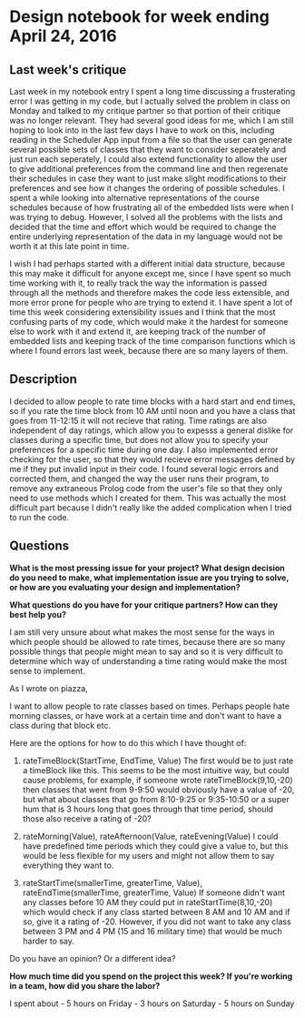 # Design notebook for week ending April 24, 2016

## Last week's critique

Last week in my notebook entry I spent a long time discussing a frusterating error I was getting in my code, but I actually solved the problem in class on Monday and talked to my critique partner so that portion of their critique was no longer relevant. They had several good ideas for me, which I am still hoping to look into in the last few days I have to work on this, including reading in the Scheduler App input from a file so that the user can generate several possible sets of classes that they want to consider seperately and just run each seperately, I could also extend functionality to allow the user to give additional preferences from the command line and then regerenate their schedules in case they want to just make slight modifications to their preferences and see how it changes the ordering of possible schedules. I spent a while looking into alternative representations of the course schedules because of how frustrating all of the embedded lists were when I was trying to debug. However, I solved all the problems with the lists and decided that the time and effort which would be required to change the entire underlying representation of the data in my language would not be worth it at this late point in time. 

I wish I had perhaps started with a different initial data structure, because this may make it difficult for anyone except me, since I have spent so much time working with it, to really track the way the information is passed through all the methods and therefore makes the code less extensible, and more error prone for people who are trying to extend it. I have spent a lot of time this week considering extensibility issues and I think that the most confusing parts of my code, which would make it the hardest for someone else to work with it and extend it, are keeping track of the number of embedded lists and keeping track of the time comparison functions which is where I found errors last week, because there are so many layers of them.

## Description

I decided to allow people to rate time blocks with a hard start and end times, so if you rate the time block from 10 AM until noon and you have a class that goes from 11-12:15 it will not recieve that rating. Time ratings are also independent of day ratings, which allow you to expesss a general dislike for classes during a specific time, but does not allow you to specify your preferences for a specific time during one day. I also implemented error checking for the user, so that they would recieve error messages defined by me if they put invalid input in their code. I found several logic errors and corrected them, and changed the way the user runs their program, to remove any extraneous Prolog code from the user's file so that they only need to use methods which I created for them. This was actually the most difficult part because I didn't really like the added complication when I tried to run the code.

## Questions

**What is the most pressing issue for your project? What design decision do
you need to make, what implementation issue are you trying to solve, or how
are you evaluating your design and implementation?**

**What questions do you have for your critique partners? How can they best help
you?**

I am still very unsure about what makes the most sense for the ways in which people should be allowed to rate times, because there are so many possible things that people might mean to say and so it is very difficult to determine which way of understanding a time rating would make the most sense to implement.

As I wrote on piazza,

I want to allow people to rate classes based on times. Perhaps people hate morning classes, or have work at a certain time and don't want to have a class during that block etc.
 
Here are the options for how to do this which I have thought of:
 
1) rateTimeBlock(StartTime, EndTime, Value)
The first would be to just rate a timeBlock like this. This seems to be the most intuitive way, but could cause problems, for example, if someone wrote rateTimeBlock(9,10,-20) then classes that went from 9-9:50 would obviously have a value of -20, but what about classes that go from 8:10-9:25 or 9:35-10:50 or a super hum that is 3 hours long that goes through that time period, should those also receive a rating of -20?
 
2) rateMorning(Value), rateAfternoon(Value, rateEvening(Value)
I could have predefined time periods which they could give a value to, but this would be less flexible for my users and might not allow them to say everything they want to.
 
3) rateStartTime(smallerTime, greaterTime, Value), rateEndTime(smallerTime, greaterTime, Value)
If someone didn't want any classes before 10 AM they could put in rateStartTime(8,10,-20) which would check if any class started between 8 AM and 10 AM and if so, give it a rating of -20. However, if you did not want to take any class between 3 PM and 4 PM (15 and 16 military time) that would be much harder to say.

Do you have an opinion? Or a different idea?

**How much time did you spend on the project this week? If you're working in a
team, how did you share the labor?**

I spent about 
	- 5 hours on Friday
	- 3 hours on Saturday
	- 5 hours on Sunday


